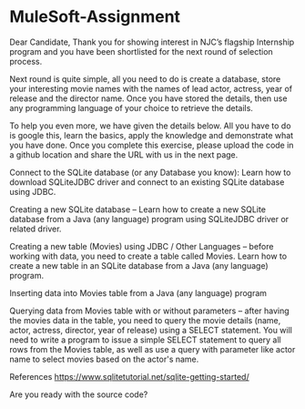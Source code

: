 # MuleSoft-Assignment

Dear Candidate,
Thank you for showing interest in NJC’s flagship Internship program and you have been shortlisted for the next round of selection process.

Next round is quite simple, all you need to do is create a database, store your interesting movie names with the names of lead actor, actress, year of release and the director name. Once you have stored the details, then use any programming language of your choice to retrieve the details.

To help you even more, we have given the details below. All you have to do is google this, learn the basics, apply the knowledge and demonstrate what you have done. Once you complete this exercise, please upload the code in a github location and share the URL with us in the next page.

Connect to the SQLite database (or any Database you know): Learn how to download SQLiteJDBC driver and connect to an existing SQLite database using JDBC.

Creating a new SQLite database – Learn how to create a new SQLite database from a Java (any language) program using SQLiteJDBC driver or related driver.

Creating a new table (Movies) using JDBC / Other Languages – before working with data, you need to create a table called Movies. Learn how to create a new table in an SQLite database from a Java (any language) program.

Inserting data into Movies table from a Java (any language) program

Querying data from Movies table with or without parameters – after having the movies data in the table, you need to query the movie details (name, actor, actress, director, year of release) using a SELECT statement. You will need to write a program to issue a simple SELECT statement to query all rows from the Movies table, as well as use a query with parameter like actor name to select movies based on the actor's name.

References
https://www.sqlitetutorial.net/sqlite-getting-started/



Are you ready with the source code?
